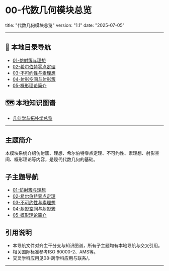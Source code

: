 # 00-代数几何模块总览

title: "代数几何模块总览"
version: "1.1"
date: "2025-07-05"

---

## 📁 本地目录导航

- [01-仿射簇与理想](./01-仿射簇与理想.md)
- [02-希尔伯特零点定理](./02-希尔伯特零点定理.md)
- [03-不可约性与素理想](./03-不可约性与素理想.md)
- [04-射影空间与射影簇](./04-射影空间与射影簇.md)
- [05-概形理论简介](./05-概形理论简介.md)

## 🗺️ 本地知识图谱

- [几何学与拓扑学总览](../00-几何学与拓扑学总览.md)

---

## 主题简介

本模块系统介绍仿射簇、理想、希尔伯特零点定理、不可约性、素理想、射影空间、概形理论等内容，是现代代数几何的基础。

## 子主题导航

- [01-仿射簇与理想](./01-仿射簇与理想.md)
- [02-希尔伯特零点定理](./02-希尔伯特零点定理.md)
- [03-不可约性与素理想](./03-不可约性与素理想.md)
- [04-射影空间与射影簇](./04-射影空间与射影簇.md)
- [05-概形理论简介](./05-概形理论简介.md)

## 引用说明

- 本导航文件对齐主干分支与知识图谱，所有子主题均有本地导航与交叉引用。
- 相关国际标准参考ISO 80000-2、AMS等。
- 交叉学科应用见08-跨学科应用与联系/。

---
